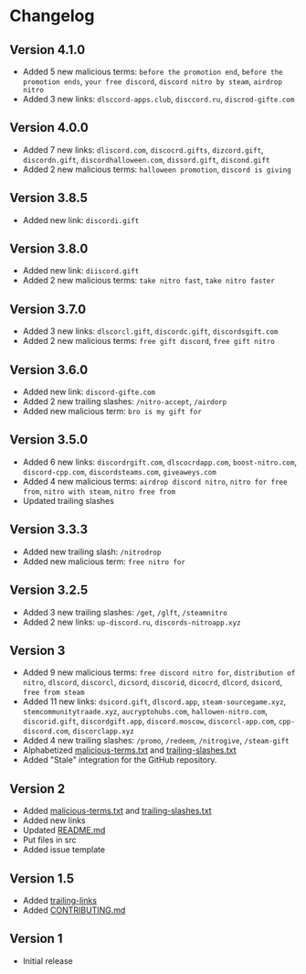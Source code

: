 # Changelog

## Version 4.1.0
- Added 5 new malicious terms: `before the promotion end`, `before the promotion ends`, `your free discord`, `discord nitro by steam`, `airdrop nitro`
- Added 3 new links: `dlsccord-apps.club`, `disccord.ru`, `discrod-gifte.com`

## Version 4.0.0
- Added 7 new links: `dliscord.com`, `discocrd.gifts`, `dizcord.gift`, `discordn.gift`, `discordhalloween.com`, `dissord.gift`, `discond.gift`
- Added 2 new malicious terms: `halloween promotion`, `discord is giving`

## Version 3.8.5
- Added new link: `discordi.gift`

## Version 3.8.0
- Added new link: `diiscord.gift`
- Added 2 new malicious terms: `take nitro fast`, `take nitro faster`

## Version 3.7.0
- Added 3 new links: `dlscorcl.gift`, `discordc.gift`, `discordsgift.com`
- Added 2 new malicious terms: `free gift discord`, `free gift nitro`

## Version 3.6.0
- Added new link: `discord-gifte.com`
- Added 2 new trailing slashes: `/nitro-accept`, `/airdorp`
- Added new malicious term: `bro is my gift for`

## Version 3.5.0
- Added 6 new links: `discordrgift.com`, `dlscocrdapp.com`, `boost-nitro.com`, `discord-cpp.com`, `discordsteams.com`, `giveaweys.com`
- Added 4 new malicious terms: `airdrop discord nitro`, `nitro for free from`, `nitro with steam`, `nitro free from`
- Updated trailing slashes

## Version 3.3.3
- Added new trailing slash: `/nitrodrop`
- Added new malicious term: `free nitro for`

## Version 3.2.5
- Added 3 new trailing slashes: `/get`, `/glft`, `/steamnitro`
- Added 2 new links:  `up-discord.ru`, `discords-nitroapp.xyz`

## Version 3
- Added 9 new malicious terms: `free discord nitro for`, `distribution of nitro`, `dlscord`, `discorcl`, `dicsord`, `discorid`, `dicocrd`, `dlcord`, `dsicord`, `free from steam`
- Added 11 new links: `dsicord.gift`, `dlscord.app`, `steam-sourcegame.xyz`, `stemcommunitytraade.xyz`, `aucryptohubs.com`, `hallowen-nitro.com`, `discorid.gift`, `discordgift.app`, `discord.moscow`, `discorcl-app.com`, `cpp-discord.com`, `discorclapp.xyz`
- Added 4 new trailing slashes: `/promo`, `/redeem`, `/nitrogive`, `/steam-gift`
- Alphabetized [malicious-terms.txt](./malicious-terms.txt) and [trailing-slashes.txt](./trailing-slashes.txt)
- Added "Stale" integration for the GitHub repository.

## Version 2
- Added [malicious-terms.txt](./malicious-terms.txt) and [trailing-slashes.txt](./trailing-slashes)
- Added new links
- Updated [README.md](/README.md)
- Put files in src
- Added issue template

## Version 1.5
- Added [trailing-links](./trailing-links.txt)
- Added [CONTRIBUTING.md](/CONTRIBUTING.md)

## Version 1
- Initial release
